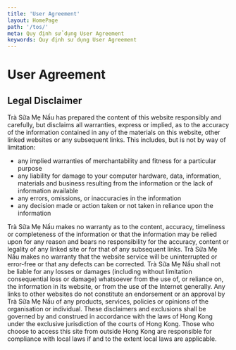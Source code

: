 ```yaml
---
title: 'User Agreement'
layout: HomePage
path: '/tos/'
meta: Quy định sử dụng User Agreement
keywords: Quy định sử dụng User Agreement
---
```


# User Agreement

## Legal Disclaimer

Trà Sữa Mẹ Nấu has prepared the content   of this website responsibly and carefully, but disclaims all warranties, express   or implied, as to the accuracy of the information contained in any of the   materials on this website, other linked websites or any subsequent links.
This   includes, but is not by way of limitation:
- any implied warranties of   merchantability and fitness for a particular purpose
- any liability for damage to your   computer hardware, data, information, materials and business resulting from the   information or the lack of information available
- any errors, omissions, or   inaccuracies in the information
- any decision made or action taken or   not taken in reliance upon the information

Trà Sữa Mẹ Nấu makes no warranty as to   the content, accuracy, timeliness or completeness of the information or that the   information may be relied upon for any reason and bears no responsibility for   the accuracy, content or legality of any linked site or for that of any   subsequent links. Trà Sữa Mẹ Nấu makes no warranty that the website service will be   uninterrupted or error-free or that any defects can be corrected.
Trà Sữa Mẹ Nấu shall not be liable for   any losses or damages (including without limitation consequential loss or   damage) whatsoever from the use of, or reliance on, the information in its   website, or from the use of the Internet generally. Any links to other websites   do not constitute an endorsement or an approval by Trà Sữa Mẹ Nấu of any products,   services, policies or opinions of the organisation or individual.
These disclaimers and exclusions   shall be governed by and construed in accordance with the laws of Hong Kong   under the exclusive jurisdiction of the courts of Hong Kong. Those who choose to   access this site from outside Hong Kong are responsible for compliance with   local laws if and to the extent local laws are applicable.&nbsp;
